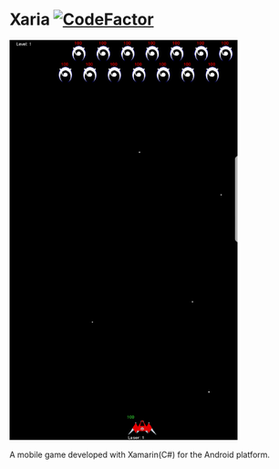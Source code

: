 # Xaria [![CodeFactor](https://www.codefactor.io/repository/github/ismellike/xaria/badge/master)](https://www.codefactor.io/repository/github/ismellike/xaria/overview/master)

<img src="/Xaria/screenshot.png" width="400" height="700">

A mobile game developed with Xamarin(C#) for the Android platform.
